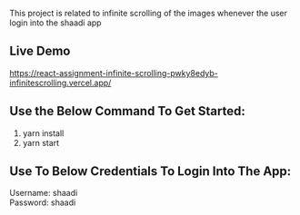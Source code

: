This project is related to infinite scrolling of the images whenever the user login into the shaadi app

## Live Demo
https://react-assignment-infinite-scrolling-pwky8edyb-infinitescrolling.vercel.app/

## Use the Below Command To Get Started:
1. yarn install
2. yarn start

## Use To Below Credentials To Login Into The App:
Username: shaadi<br>
Password: shaadi